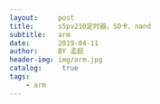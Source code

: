 ```yaml
---
layout:     post
title:      s5pv210定时器、SD卡、nand
subtitle:   arm
date:       2019-04-11
author:     BY 孟超
header-img: img/arm.jpg
catalog: 	 true
tags:
    - arm
---
```

